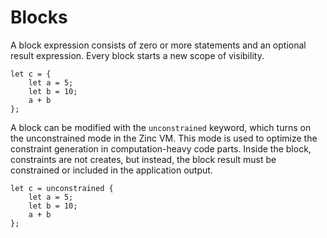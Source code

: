 # Blocks

A block expression consists of zero or more statements and an optional result
expression. Every block starts a new scope of visibility.

```rust,no_run,noplaypen
let c = {
    let a = 5;
    let b = 10;
    a + b
};
```

A block can be modified with the `unconstrained` keyword, which turns on the
unconstrained mode in the Zinc VM. This mode is used to optimize the constraint
generation in computation-heavy code parts. Inside the block, constraints are
not creates, but instead, the block result must be constrained or included in
the application output.

```rust,no_run,noplaypen
let c = unconstrained {
    let a = 5;
    let b = 10;
    a + b
};
```

